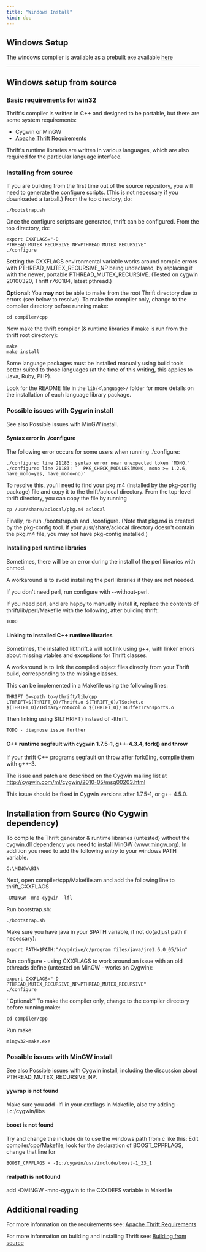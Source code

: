 ```yaml
---
title: "Windows Install"
kind: doc
---
```

## Windows Setup
The windows compiler is available as a prebuilt exe available [here](/download)

---

## Windows setup from source

### Basic requirements for win32
Thrift's compiler is written in C++ and designed to be portable, but there are some system requirements:

 * Cygwin or MinGW
 * [Apache Thrift Requirements](/docs/install)

Thrift's runtime libraries are written in various languages, which are also required for the particular language interface.

### Installing from source
If you are building from the first time out of the source repository, you will need to generate the configure scripts.  (This is not necessary if you downloaded a tarball.)  From the top directory, do:

	./bootstrap.sh

Once the configure scripts are generated, thrift can be configured. From the top directory, do:

	export CXXFLAGS="-D PTHREAD_MUTEX_RECURSIVE_NP=PTHREAD_MUTEX_RECURSIVE"
	./configure

Setting the CXXFLAGS environmental variable works around compile errors with PTHREAD_MUTEX_RECURSIVE_NP being undeclared, by replacing it with the newer, portable PTHREAD_MUTEX_RECURSIVE. (Tested on cygwin 20100320, Thrift r760184, latest pthread.)

**Optional:** You **may not** be able to make from the root  Thrift directory due to errors (see below to resolve). To make the compiler only, change to the compiler directory before running make:

	cd compiler/cpp

Now make the thrift compiler (& runtime libraries if make is run from the thrift root directory):

	make
	make install

Some language packages must be installed manually using build tools better suited to those languages (at the time of this writing, this applies to Java, Ruby, PHP).

Look for the README file in the `lib/<language>/` folder for more details on the installation of each language library package.

### Possible issues with Cygwin install
See also Possible issues with MinGW install.

#### Syntax error in ./configure
The following error occurs for some users when running ./configure:

	./configure: line 21183: syntax error near unexpected token `MONO,'
	./configure: line 21183: `  PKG_CHECK_MODULES(MONO, mono >= 1.2.6, have_mono=yes, have_mono=no)'

To resolve this, you'll need to find your pkg.m4 (installed by the pkg-config package) file and copy it to the thrift/aclocal directory.  From the top-level thrift directory, you can copy the file by running

	cp /usr/share/aclocal/pkg.m4 aclocal

Finally, re-run ./bootstrap.sh and ./configure.  (Note that pkg.m4 is created by the pkg-config tool.  If your /usr/share/aclocal directory doesn't contain the pkg.m4 file, you may not have pkg-config installed.)

#### Installing perl runtime libraries
Sometimes, there will be an error during the install of the perl libraries with chmod.

A workaround is to avoid installing the perl libraries if they are not needed.

If you don't need perl, run configure with --without-perl.

If you need perl, and are happy to manually install it, replace the contents of thrift/lib/perl/Makefile with the following, after building thrift:
	
	TODO

#### Linking to installed C++ runtime libraries
Sometimes, the installed libthrift.a will not link using g++, with linker errors about missing vtables and exceptions for Thrift classes.

A workaround is to link the compiled object files directly from your Thrift build, corresponding to the missing classes.

This can be implemented in a Makefile using the following lines:

	THRIFT_O=<path to>/thrift/lib/cpp
	LTHRIFT=$(THRIFT_O)/Thrift.o $(THRIFT_O)/TSocket.o $(THRIFT_O)/TBinaryProtocol.o $(THRIFT_O)/TBufferTransports.o

Then linking using $(LTHRIFT) instead of -lthrift.

	TODO - diagnose issue further

#### C++ runtime segfault with cygwin 1.7.5-1, g++-4.3.4, fork() and throw

If your thrift C++ programs segfault on throw after fork()ing, compile them with g++-3.

The issue and patch are described on the Cygwin mailing list at http://cygwin.com/ml/cygwin/2010-05/msg00203.html

This issue should be fixed in Cygwin versions after 1.7.5-1, or g++ 4.5.0.

## Installation from Source (No Cygwin dependency)
To compile the Thrift generator & runtime libraries (untested) without the cygwin.dll dependency you need to install  MinGW (www.mingw.org). In addition you need to add the following entry to your windows PATH variable.

	C:\MINGW\BIN
	
Next, open compiler/cpp/Makefile.am and add the following line to thrift_CXXFLAGS

	-DMINGW -mno-cygwin -lfl
	
Run bootstrap.sh:

	./bootstrap.sh

Make sure you have java in your $PATH variable, if not do(adjust path if necessary):

	export PATH=$PATH:"/cygdrive/c/program files/java/jre1.6.0_05/bin"

Run configure - using CXXFLAGS to work around an issue with an old pthreads define (untested on MinGW - works on Cygwin):

	export CXXFLAGS="-D PTHREAD_MUTEX_RECURSIVE_NP=PTHREAD_MUTEX_RECURSIVE"
	./configure

''Optional:'' To make the compiler only, change to the compiler  directory before running make:

	cd compiler/cpp
	
Run make:

	mingw32-make.exe

### Possible issues with MinGW install
See also Possible issues with Cygwin install, including the discussion about PTHREAD_MUTEX_RECURSIVE_NP.

#### yywrap is not found
Make sure you add -lfl in your cxxflags in Makefile, also try adding -Lc:/cygwin/libs

#### boost is not found
Try and change the include dir to use the windows path from c like this: Edit compiler/cpp/Makefile, look for the declaration of BOOST_CPPFLAGS, change that line for

	BOOST_CPPFLAGS = -Ic:/cygwin/usr/include/boost-1_33_1
	
#### realpath is not found
add -DMINGW -mno-cygwin to the CXXDEFS variable in Makefile

## Additional reading

For more information on the requirements see: [Apache Thrift Requirements](/docs/install)

For more information on building and installing Thrift see: [Building from source](/docs/BuildingFromSource)

